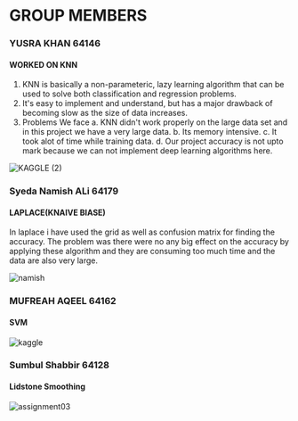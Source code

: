 # GROUP MEMBERS
### YUSRA KHAN 64146
#### WORKED ON KNN
1. KNN is basically a non-parameteric, lazy learning algorithm that can be used to solve both classification and regression problems.
2. It's easy to implement and understand, but has a major drawback of becoming slow as the size of data increases.
3. Problems We face
a. KNN didn't work properly on the large data set and in this project we have a very large data.
b. Its memory intensive.
c. It took alot of time while training data.
d. Our project accuracy is not upto mark because we can not implement deep learning algorithms here.




![KAGGLE (2)](https://user-images.githubusercontent.com/99583325/169516473-ed6ea807-ef0d-4b3f-85d9-67c9296dfd66.jpeg)


### Syeda Namish ALi 64179
#### LAPLACE(KNAIVE BIASE)
In laplace i have used the grid as well as confusion matrix for finding the accuracy. The problem was there were no any big effect on the accuracy by applying these algorithm and they are consuming too much time and the data are also very large.


![namish](https://user-images.githubusercontent.com/99584430/169521901-4ead8cbd-d1b1-4745-99f4-e5a3e67e5d6f.jpeg)


### MUFREAH AQEEL 64162
#### SVM
![kaggle](https://user-images.githubusercontent.com/99583155/169557921-5b51268b-ff25-42bc-8454-d686025c7152.JPG)

### Sumbul Shabbir 64128
#### Lidstone Smoothing 
![assignment03](https://user-images.githubusercontent.com/99585437/169690182-6c4912b6-8f0e-47d2-bea1-f25c70e8436a.jpeg)

